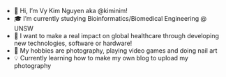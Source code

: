 - 👋 Hi, I’m Vy Kim Nguyen aka @kiminim!
- 🎓 I’m currently studying Bioinformatics/Biomedical Engineering @ UNSW
- 💭 I want to make a real impact on global healthcare through developing new technologies, software or hardware!
- 💚 My hobbies are photography, playing video games and doing nail art
- 💡 Currently learning how to make my own blog to upload my photography
